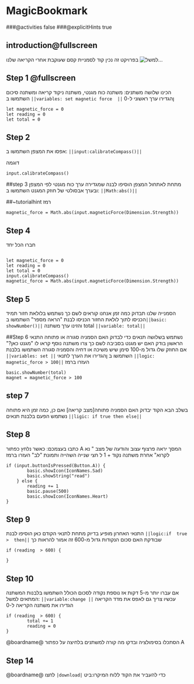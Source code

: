 # MagicBookmark
###@activities false
###@explicitHints true

## introduction@fullscreen

בפרויקט זה נכין  קוד לסמניית קסם שעוקבת אחרי הקריאה שלנו
![למשל...](book-mark-set2.jpeg)
## Step 1 @fullscreen
הכינו שלושה משתנים:
משתנה  כוח מגנטי, משתנה ניקוד קריאה ומשתנה סיכום
השתמשו ב ``||variables: set magnetic force  ||``  ןהגדירו ערך ראשוני ל-0

```blocks
let magnetic_force = 0
let reading = 0
let total = 0

```
## Step 2
אפסו את המצפן
השתמשו ב: ``||input:calibrateCompass()||``

דוגמה
```blocks
input.calibrateCompass()

```
##step 3
מתחת לאתחול המצפן הוסיפו לבנה שמגדירה ערך כוח מגנטי לפי המצפן 
ובערך אבסולטי של חוזק המגנט
השתמשו ב:
``||Math:abs()||``

##~tutorialhint
רמז
```blocks
magnetic_force = Math.abs(input.magneticForce(Dimension.Strength))
```
## Step 4 
חברו הכל יחד
```blocks

let magnetic_force = 0
let reading = 0
let total = 0
input.calibrateCompass()
magnetic_force = Math.abs(input.magneticForce(Dimension.Strength))

```
## Step 5
הסמנייה שלנו תבדוק כמה זמן אנחנו קוראים לשם כך נשתמש בלולאת חזור תמיד
הכניסו לתוך לולאת החזור 
הכניסו  לבנת  "הראה מספר" 
השתמשו ב``||basic: showNumber()||`` והזינו ערך משתנה total
``||variable: total||`` 

##Step 6
נשתמש בשלושה תנאים כדי לבדוק האם הסמניה סגורה או פתוחה
התנאי הראשון בודק האם יש מגנט בסביבה
לשם כך צרו משתנה נוסף קראו לו "מגנט כאן?" 
אם החוזק שלו גדול מ-100 סימן שיש משיכה או דחיה והסמניה סגורה
השתמשו בלבנת 
``||variables: set ||``  השתמשו ב ןהגדירו את הערך לתנאי 
``||logic: magnetic_force > 100||``
העזרו ברמז
```blocks
basic.showNumber(total)
magnet = magnetic_force > 100	
```
## step 7
בשלב הבא הקוד יבדוק האם הסמניה פתוחה[מצב קריאה]
ואם כן, כמה זמן היא פתוחה נשתמש הפעם בלבנת תנאים
``||ligic: if true then else||``

## Step 8
כתבו בעצמכם:
כאשר נלחץ כפתור A
המסך יראה פרצוף עצוב
והודעה של מצב " נא לקרוא"
אחרת
משתנה נקוד + 1
  ל חצי שנייה השהייה
ותמונת "לב" 
העזרו ברמז
```blocks
if (input.buttonIsPressed(Button.A)) {
        basic.showIcon(IconNames.Sad)
        basic.showString("read")
    } else {
        reading += 1
        basic.pause(500)
        basic.showIcon(IconNames.Heart)
} 
```

## Step 9
התנאי האחרון מופיע בדיוק מתחת לתנאי הקודם
כאן הוסיפו לבנת ``||logic:if  true >  then||`` 
שבודקת האם סכום הנקודות גדול מ-600
זה אמור להראות כך
```blocks
if (reading  > 600) {
       
}
```
## Step 10
אם עברו יותר מ-5 דקות אז נוספת נקודה לסכום הכולל
השתמשו בלבנות המשתנה המתאים 
למשל: ``||variable:change ||``
עכשיו צריך גם לאפס את מדד הקריאה
הגדירו את משתנה הקריאה ל-0
```blocks
if (reading  > 600) {
        total += 1
        reading = 0
}
```
 @boardname@ הסתכלו בסימולציה  ובדקו מה קורה למשתנים בלחיצה על  כפתור A
## Step 14

 @boardname@ לחצו `|download|` כדי להעביר את הקוד ללוח המיקרו:ביט

